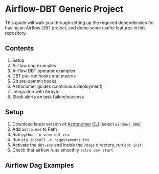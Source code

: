 # Airflow-DBT Generic Project
This guide will walk you through setting up the required dependencies for having an Airflow-DBT project, and demo some useful features in this repository. 

## Contents
1. Setup
2. Airflow dag examples
3. Airflow DBT operator examples
4. DBT pre-run hooks and macros
6. Git pre-commit hooks
7. Astronomer guides (continuous deployment)
8. Integration with Airbyte
9. Slack alerts on task failure/success

## Setup
1. Download latest version of [Astronomer CLI](https://github.com/astronomer/astro-cli/releases/#assets) (select `windows_386`)
2. Add `astro.exe` to Path
3. Run `python -m venv dbt-env`
4. Run `pip install -r requirements.txt`
5. Activate the `dbt-env` and inside the `/dags` directory, run `dbt init`
6. Check that airflow runs smoothly `astro dev start`

## Airflow Dag Examples




